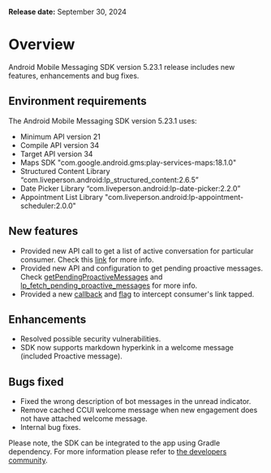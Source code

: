 **Release date:** September 30, 2024

# Overview

Android Mobile Messaging SDK version 5.23.1 release includes new features, enhancements and bug fixes.

## Environment requirements

The Android Mobile Messaging SDK version 5.23.1 uses:

- Minimum API version 21
- Compile API version 34
- Target API version 34
- Maps SDK "com.google.android.gms:play-services-maps:18.1.0"
- Structured Content Library “com.liveperson.android:lp_structured_content:2.6.5”
- Date Picker Library “com.liveperson.android:lp-date-picker:2.2.0”
- Appointment List Library "com.liveperson.android:lp-appointment-scheduler:2.0.0"


## New features

- Provided new API call to get a list of active conversation for particular consumer. Check this [link](https://developers.liveperson.com/mobile-app-messaging-sdk-for-android-sdk-apis-messaging-api.html#checkactiveconversations) for more info.
- Provided new API and configuration to get pending proactive messages. Check [getPendingProactiveMessages](https://developers.liveperson.com/mobile-app-messaging-sdk-for-android-sdk-apis-messaging-api.html#getpendingproactivemessages) and [lp_fetch_pending_proactive_messages](https://developers.liveperson.com/mobile-app-messaging-sdk-for-android-sdk-attributes-5-0-and-above.html#lp_fetch_pending_proactive_messages) for more info.
- Provided a new [callback](https://developers.liveperson.com/mobile-app-messaging-sdk-for-android-sdk-apis-callbacks-index.html#remote-message-link-clicked) and [flag](https://developers.liveperson.com/mobile-app-messaging-sdk-for-android-sdk-attributes-5-0-and-above.html#lp_message_link_as_callback) to intercept consumer's link tapped.

## Enhancements

- Resolved possible security vulnerabilities.
- SDK now supports markdown hyperkink in a welcome message (included Proactive message).

## Bugs fixed

- Fixed the wrong description of bot messages in the unread indicator.
- Remove cached CCUI welcome message when new engagement does not have attached welcome message.
- Internal bug fixes.

Please note, the SDK can be integrated to the app using Gradle dependency. For more information please refer to [the developers community](https://developers.liveperson.com/android-quickstart.html).
